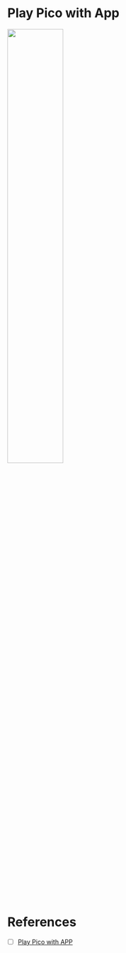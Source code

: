 # Play Pico with App


<img src=images/pico-with-app.png width=50% height=50% > </img>


# References

- [ ] [Play Pico with APP](https://docs.sunfounder.com/projects/euler-kit/en/latest/espproject/for_esp8266_user.html)
